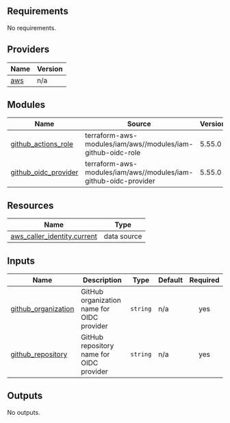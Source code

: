 <!-- BEGIN_TF_DOCS -->
## Requirements

No requirements.

## Providers

| Name | Version |
|------|---------|
| <a name="provider_aws"></a> [aws](#provider\_aws) | n/a |

## Modules

| Name | Source | Version |
|------|--------|---------|
| <a name="module_github_actions_role"></a> [github\_actions\_role](#module\_github\_actions\_role) | terraform-aws-modules/iam/aws//modules/iam-github-oidc-role | 5.55.0 |
| <a name="module_github_oidc_provider"></a> [github\_oidc\_provider](#module\_github\_oidc\_provider) | terraform-aws-modules/iam/aws//modules/iam-github-oidc-provider | 5.55.0 |

## Resources

| Name | Type |
|------|------|
| [aws_caller_identity.current](https://registry.terraform.io/providers/hashicorp/aws/latest/docs/data-sources/caller_identity) | data source |

## Inputs

| Name | Description | Type | Default | Required |
|------|-------------|------|---------|:--------:|
| <a name="input_github_organization"></a> [github\_organization](#input\_github\_organization) | GitHub organization name for OIDC provider | `string` | n/a | yes |
| <a name="input_github_repository"></a> [github\_repository](#input\_github\_repository) | GitHub repository name for OIDC provider | `string` | n/a | yes |

## Outputs

No outputs.
<!-- END_TF_DOCS -->